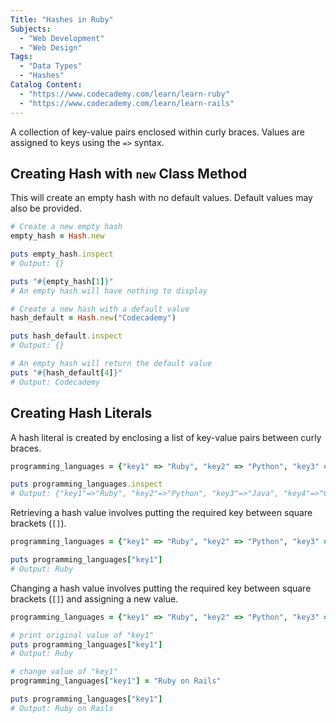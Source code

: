 ```yaml
---
Title: "Hashes in Ruby"
Subjects:
  - "Web Development"
  - "Web Design"
Tags:
  - "Data Types"
  - "Hashes"
Catalog Content:
  - "https://www.codecademy.com/learn/learn-ruby"
  - "https://www.codecademy.com/learn/learn-rails"
---
```


A collection of key-value pairs enclosed within curly braces. Values are assigned to keys using the `=>` syntax.

## Creating Hash with `new` Class Method

This will create an empty hash with no default values. Default values may also be provided.

```ruby
# Create a new empty hash
empty_hash = Hash.new

puts empty_hash.inspect
# Output: {}

puts "#{empty_hash[1]}"
# An empty hash will have nothing to display

# Create a new hash with a default value
hash_default = Hash.new("Codecademy")

puts hash_default.inspect
# Output: {}

# An empty hash will return the default value
puts "#{hash_default[4]}"
# Output: Codecademy
```

## Creating Hash Literals

A hash literal is created by enclosing a list of key-value pairs between curly braces.

```ruby
programming_languages = {"key1" => "Ruby", "key2" => "Python", "key3" => "Java", "key4" => "C++", "key5" => "C#"}

puts programming_languages.inspect
# Output: {"key1"=>"Ruby", "key2"=>"Python", "key3"=>"Java", "key4"=>"C++", "key5"=>"C#"}
```

Retrieving a hash value involves putting the required key between square brackets (`[]`).

```ruby
programming_languages = {"key1" => "Ruby", "key2" => "Python", "key3" => "Java", "key4" => "C++", "key5" => "C#"}

puts programming_languages["key1"]
# Output: Ruby
```

Changing a hash value involves putting the required key between square brackets (`[]`) and assigning a new value.

```ruby
programming_languages = {"key1" => "Ruby", "key2" => "Python", "key3" => "Java", "key4" => "C++", "key5" => "C#"}

# print original value of "key1"
puts programming_languages["key1"]
# Output: Ruby

# change value of "key1"
programming_languages["key1"] = "Ruby on Rails"

puts programming_languages["key1"]
# Output: Ruby on Rails
```
